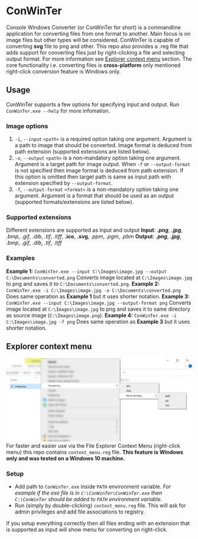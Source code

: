 # ConWinTer
Console Windows Converter (or ConWinTer for short) is a commandline application for converting files from one format to another. Main focus is on image files but other types will be considered. ConWinTer is capable of converting __svg__ file to png and other.
This repo also provides a .reg file that adds support for converting files just by right-clicking a file and selecting output format. For more information see [Explorer context menu](#explorer-context-menu) section.
The core functionality i.e. converting files is __cross-platform__ only mentioned right-click conversion feature is Windows only.

## Usage 
ConWinTer supports a few options for specifying input and output. Run `ConWinTer.exe --help` for more infomation.
### Image options
 1. `-i`, `--input` `<path>` is a required option taking one argument. Argument is a path to image that should be converted. Image format is deduced from path extension (supported extensions are listed below).
 2. `-o`, `--output` `<path>` is a non-mandatory option taking one argument. Argument is a target path for image output. When `-f` or `--output-format` is not specified then image format is deduced from path extension. If this option is omitted then target path is same as input path with extension specified by `--output-format`.
 3. `-f`, `--output-format` `<format>` is a non-mandatory option taking one argument. Argument is a format that should be used as an output (supported formats/extensions are listed below).
### Supported extensions
Different extensions are supported as input and output
__Input__: ___.png___, ___.jpg___, _.bmp_, _.gif_, _.dib_, _.tif_, _.tiff_, __.ico__, __.svg__, _.ppm_, _.pgm_, _.pbm_
__Output__: ___.png___, ___.jpg___, _.bmp_, _.gif_, _.dib_, _.tif_, _.tiff_
### Examples
__Example 1:__
`ConWinTer.exe --input C:\Images\image.jpg --output C:\Documents\converted.png`
Converts image located at `C:\Images\image.jpg` to png and saves it to `C:\Documents\converted.png`.
__Example 2:__
`ConWinTer.exe -i C:\Images\image.jpg -o C:\Documents\converted.png`
Does same operation as __Example 1__ but it uses shorter notation.
__Example 3:__
`ConWinTer.exe --input C:\Images\image.jpg --output-format png`
Converts image located at `C:\Images\image.jpg` to png and saves it to same directory as source image (`C:\Images\image.png`).
__Example 4:__
`ConWinTer.exe -i C:\Images\image.jpg -f png`
Does same operation as __Example 3__ but it uses shorter notation.
## Explorer context menu
![Context menu in File Explorer](context_menu.jpg)
For faster and easier use via the File Explorer Context Menu (right-click menu) this repo contains `context_menu.reg` file. 
__This feature is Windows only and was tested on a Windows 10 machine.__
### Setup
 * Add path to `ConWinTer.exe` inside `PATH` environment variable. _For example if the exe file is in `C:\ConWinTer\ConWinTer.exe` then `C:\ConWinTer` should be added to `PATH` environment variable._
* Run (simply by double-clicking) `context_menu.reg` file. This will ask for admin privileges and add file associations to registry.

If you setup everything correctly then all files ending with an extension that is supported as input will show menu for converting on right-click.